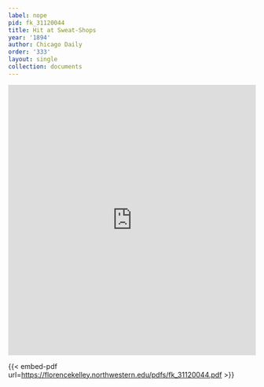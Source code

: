 ```yaml
---
label: nope
pid: fk_31120044
title: Hit at Sweat-Shops
year: '1894'
author: Chicago Daily
order: '333'
layout: single
collection: documents
---
```

<iframe src="https://northwestern.app.box.com/embed/s/9j4ybpwv2bhsknn1v3tchauehub0smcm?sortColumn=date&view=list" width="100%" height="550" frameborder="0" allowfullscreen webkitallowfullscreen msallowfullscreen></iframe>


{{< embed-pdf url=https://florencekelley.northwestern.edu/pdfs/fk_31120044.pdf >}}
